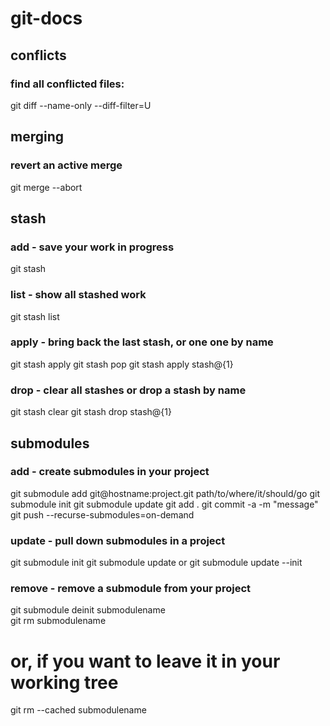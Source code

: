 git-docs
========

## conflicts
### find all conflicted files:
git diff --name-only --diff-filter=U

## merging
### revert an active merge
git merge --abort

## stash
### add - save your work in progress
git stash

### list - show all stashed work
git stash list

### apply - bring back the last stash, or one one by name
git stash apply
git stash pop
git stash apply stash@{1}

### drop - clear all stashes or drop a stash by name
git stash clear
git stash drop stash@{1}

## submodules
### add - create submodules in your project
git submodule add git@hostname:project.git path/to/where/it/should/go
git submodule init
git submodule update
git add .
git commit -a -m "message"
git push --recurse-submodules=on-demand

### update - pull down submodules in a project
git submodule init
git submodule update
or git submodule update --init

### remove - remove a submodule from your project
git submodule deinit submodulename    
git rm submodulename
# or, if you want to leave it in your working tree
git rm --cached submodulename
